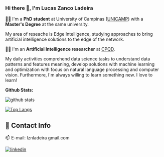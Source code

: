### Hi there 👋, I'm Lucas Zanco Ladeira

:man_student: I'm a **PhD student** at University of Campinas ([UNICAMP](https://ic.unicamp.br/)) with a **Master's Degree** at the same university.

My area of reseache is Edge Intelligence, studying approaches to bring artificial intelligence solutions to the edge of the network.





:man_technologist: I'm an **Artificial Intelligence researcher** at [CPQD](https://www.cpqd.com.br/en/).

My daily activities comprehend data science tasks to understand data patterns and features meaning, develop solutions with machine learning and optimization with focus on natural language processing and computer vision. Furthermore, I'm always willing to learn something new. I love to learn!





**Github Stats:**<br/>

![github stats](https://github-readme-stats.vercel.app/api?username=lucaslzl)

[![Top Langs](https://github-readme-stats.vercel.app/api/top-langs/?username=lucaslzl)](https://github.com/anuraghazra/github-readme-stats)





## 💬 Contact Info

📫 E-mail: lznladeira gmail.com

[![linkedin](https://cdn2.iconfinder.com/data/icons/social-media-applications/64/social_media_applications_14-linkedin-512.png)][1]

[1]: https://www.linkedin.com/in/lucas-zanco-ladeira-116271169/
